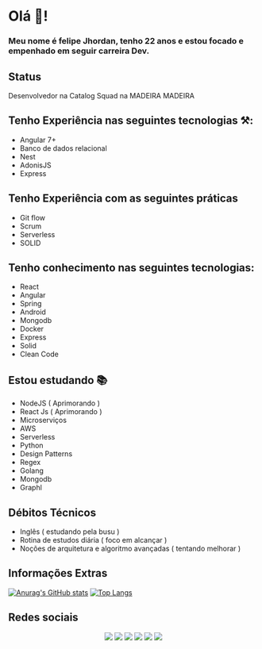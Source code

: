 # Olá 🦗!
### Meu nome é felipe Jhordan, tenho 22 anos e estou focado e empenhado em seguir carreira Dev.
## Status  
Desenvolvedor na Catalog Squad na MADEIRA MADEIRA
## Tenho Experiência nas seguintes tecnologias ⚒:
- Angular 7+
- Banco de dados relacional
- Nest
- AdonisJS
- Express
## Tenho Experiência com as seguintes práticas
- Git flow
- Scrum
- Serverless
- SOLID 
## Tenho conhecimento nas seguintes tecnologias:
- React
- Angular
- Spring
- Android
- Mongodb
- Docker
- Express
- Solid
- Clean Code
## Estou estudando 📚
- NodeJS ( Aprimorando ) 
- React Js ( Aprimorando )
- Microserviços
- AWS
- Serverless
- Python
- Design Patterns
- Regex 
- Golang
- Mongodb
- Graphl

## Débitos Técnicos
- Inglês ( estudando pela busu )
- Rotina de estudos diária ( foco em alcançar )
- Noções de arquitetura e algoritmo avançadas ( tentando melhorar )

## Informações Extras

[![Anurag's GitHub stats](https://github-readme-stats.vercel.app/api?username=felipejhordan&theme=chartreuse-dark)](https://github.com/felipejhordan/github-readme-stats)
[![Top Langs](https://github-readme-stats.vercel.app/api/top-langs/?username=felipejhordan&layout=compact&langs_count=8&hide=vue,scss&theme=chartreuse-dark)](https://github.com/anuraghazra/github-readme-stats)
<br/>


## Redes sociais
<div align="center">
    <a href="https://www.instagram.com/felipejhordan.alves/" target="_blank"><img
            src="https://img.shields.io/badge/-Instagram-%23E4405F?style=for-the-badge&logo=instagram&logoColor=white"
            target="_blank"></a>
    <a href="https://gitlab.com/FelipeJhordan" target="_blank"><img
            src="https://img.shields.io/badge/gitlab-%23181717.svg?style=for-the-badge&logo=gitlab&logoColor=white"
            target="_blank"></a>
    <a href="https://www.linkedin.com/in/felipe-jhordan-maciel-alves-5b191917b/" target="_blank"><img
            src="https://img.shields.io/badge/-LinkedIn-%230077B5?style=for-the-badge&logo=linkedin&logoColor=white"
            target="_blank"></a>
    <a href="https://portifolio-v2.vercel.app/" target="_blank"><img
            src="https://img.shields.io/badge/website-000000?style=for-the-badge&logo=About.me&logoColor=white"
            target="_blank"></a>
  <a href="https://github.com/FelipeJhordanSecondary" target="_blank"><img
            src="https://img.shields.io/badge/github-%23121011.svg?style=for-the-badge&logo=github&logoColor=white"
            target="_blank"></a>
  <a href="https://www.hackerrank.com/felipejordan_al1" target="_blank"><img
            src="https://img.shields.io/badge/-Hackerrank-2EC866?style=for-the-badge&logo=HackerRank&logoColor=white"
            target="_blank"></a>
 </div>


